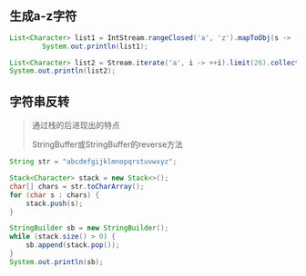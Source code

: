 ## 生成a-z字符

```java
List<Character> list1 = IntStream.rangeClosed('a', 'z').mapToObj(s -> (char) s).collect(Collectors.toList());
        System.out.println(list1);

List<Character> list2 = Stream.iterate('a', i -> ++i).limit(26).collect(Collectors.toList());
System.out.println(list2);
```

## 字符串反转

> 通过栈的后进现出的特点
>
> StringBuffer或StringBuffer的reverse方法
```java
String str = "abcdefgijklmnopqrstuvwxyz";

Stack<Character> stack = new Stack<>();
char[] chars = str.toCharArray();
for (char s : chars) {
	stack.push(s);
}

StringBuilder sb = new StringBuilder();
while (stack.size() > 0) {
	sb.append(stack.pop());
}
System.out.println(sb);
```

